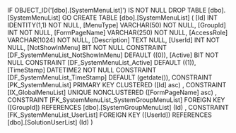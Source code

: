 ﻿
 IF OBJECT_ID('[dbo].[SystemMenuList]') IS NOT NULL 
 DROP TABLE [dbo].[SystemMenuList] 
 GO
 CREATE TABLE [dbo].[SystemMenuList] ( 
 [Id]             INT              IDENTITY(1,1)          NOT NULL,
 [MenuType]       VARCHAR(50)                             NOT NULL,
 [GroupId]        INT                                     NOT NULL,
 [FormPageName]   VARCHAR(250)                            NOT NULL,
 [AccessRole]     VARCHAR(1024)                           NOT NULL,
 [Description]    TEXT                                        NULL,
 [UserId]         INT                                     NOT NULL,
 [NotShowInMenu]  BIT                                     NOT NULL  CONSTRAINT [DF_SystemMenuList_NotShowInMenu] DEFAULT ((0)),
 [Active]         BIT                                     NOT NULL  CONSTRAINT [DF_SystemMenuList_Active] DEFAULT ((1)),
 [TimeStamp]      DATETIME2                               NOT NULL  CONSTRAINT [DF_SystemMenuList_TimeStamp] DEFAULT (getdate()),
 CONSTRAINT   [PK_SystemMenuList]  PRIMARY KEY CLUSTERED    ([Id] asc) ,
 CONSTRAINT   [IX_GlobalMenuList]  UNIQUE      NONCLUSTERED ([FormPageName] asc) ,
 CONSTRAINT [FK_SystemMenuList_SystemGroupMenuList] FOREIGN KEY ([GroupId]) REFERENCES [dbo].[SystemGroupMenuList] (Id) ,
 CONSTRAINT [FK_SystemMenuList_UserList] FOREIGN KEY ([UserId]) REFERENCES [dbo].[SolutionUserList] (Id) )
 
 